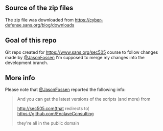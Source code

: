
## Source of the zip files
The zip file was downloaded from https://cyber-defense.sans.org/blog/downloads

## Goal of this repo
Git repo created for https://www.sans.org/sec505 course to follow changes made by [@JasonFossen](https://twitter.com/jasonfossen)
I'm supposed to merge my changes into the development branch.

## More info
Please note that [@JasonFossen](https://twitter.com/jasonfossen) reported the following info:
> And you can get the latest versions of the scripts (and more) from 
>
> http://sec505.com(that redirects to) https://github.com/EnclaveConsulting
>
> they're all in the public domain
 
 
